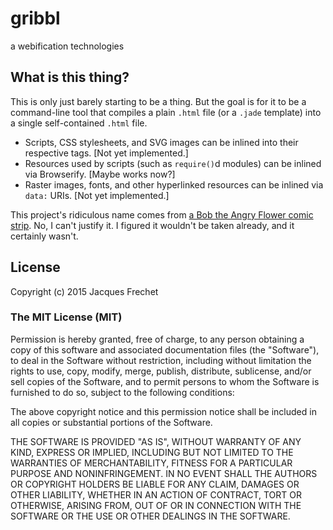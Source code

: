 # gribbl
a webification technologies

## What is this thing?

This is only just barely starting to be a thing.  But the goal is
for it to be a command-line tool that compiles a plain `.html` file
(or a `.jade` template) into a single self-contained `.html` file.

* Scripts, CSS stylesheets, and SVG images can be inlined into their
  respective tags.  [Not yet implemented.]
* Resources used by scripts (such as `require()`d modules) can be inlined
  via Browserify.  [Maybe works now?]
* Raster images, fonts, and other hyperlinked resources can be inlined via
  `data:` URIs.  [Not yet implemented.]

This project's ridiculous name comes from [a Bob the Angry Flower
comic strip](http://www.angryflower.com/aposter.html).  No, I can't
justify it.  I figured it wouldn't be taken already, and it certainly
wasn't.

## License

Copyright (c) 2015 Jacques Frechet

### The MIT License (MIT)

Permission is hereby granted, free of charge, to any person obtaining a copy
of this software and associated documentation files (the "Software"), to deal
in the Software without restriction, including without limitation the rights
to use, copy, modify, merge, publish, distribute, sublicense, and/or sell
copies of the Software, and to permit persons to whom the Software is
furnished to do so, subject to the following conditions:

The above copyright notice and this permission notice shall be included in all
copies or substantial portions of the Software.

THE SOFTWARE IS PROVIDED "AS IS", WITHOUT WARRANTY OF ANY KIND, EXPRESS OR
IMPLIED, INCLUDING BUT NOT LIMITED TO THE WARRANTIES OF MERCHANTABILITY,
FITNESS FOR A PARTICULAR PURPOSE AND NONINFRINGEMENT. IN NO EVENT SHALL THE
AUTHORS OR COPYRIGHT HOLDERS BE LIABLE FOR ANY CLAIM, DAMAGES OR OTHER
LIABILITY, WHETHER IN AN ACTION OF CONTRACT, TORT OR OTHERWISE, ARISING FROM,
OUT OF OR IN CONNECTION WITH THE SOFTWARE OR THE USE OR OTHER DEALINGS IN THE
SOFTWARE.

